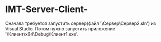 # IMT-Server-Client-
Сначала требуется запустить сервер(файл '\Сервер\Сервер2.sln') из Visual Studio. Потом нужно запустить приложение '\Клиент\x64\Debug\Клиент1.exe'.
